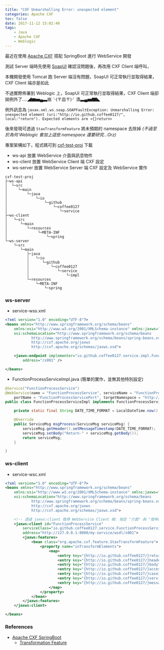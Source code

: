 ```yaml
---
title: "CXF Unmarshalling Error: unexpected element"
categories: Apache CXF
toc: false
date: 2017-11-12 15:02:40
tags:
    - Java
    - Apache CXF
    - Weblogic
---
```

最近在使用 [Apache CXF](http://cxf.apache.org/docs/index.html) 搭配 SpringBoot 進行 WebService 開發

測試 Server 端時先使用 [SoapUI](https://www.soapui.org/) 確認沒問題後，再改用 CXF Client 端呼叫，

本機開發使用 Tomcat 跑 Server 端沒有問題，SoapUI 可正常執行並取得結果，CXF Client 端亦是如此

不過實際佈署到 Weblogic 上，SoapUI 可正常執行並取得結果，CXF Client 端卻拋例外了....◢▆▅▄▃崩╰(〒皿〒)╯潰▃▄▅▇◣

例外訊息為 `javax.xml.ws.soap.SOAPFaultException: Unmarshalling Error: unexpected element (uri:"http://io.github.coffee0127/", local:"return"). Expected elements are <{}return>`

後來發現可透過 `StaxTransformFeature` 將未預期的 namespace 去除掉
*(不過至於為何 Weblogic 會加上這些 namespace 還要研究...Orz)*

專案架構如下，程式碼可到 [cxf-test-proj](https://github.com/Coffee0127/cxf-test-proj) 下載
* ws-api 放置 WebService 介面與訊息物件
* ws-client 放置 WebService Client 端 CXF 設定
* ws-server 放置 WebService Server 端 CXF 設定及 WebService 實作

```
cxf-test-proj
├─ws-api
│  └─src
│     └─main
│         └─java
│             └─io
│                 └─github
│                     └─coffee0127
│                        └─service
├─ws-client
│   └─src
│      └─main
│         └─resources
│              └─META-INF
│                  └─spring
└─ws-server
    └─src
       └─main
          ├─java
          │   └─io
          │      └─github
          │          └─coffee0127
          │             └─service
          │                 └─impl
          └─resources
              └─META-INF
                  └─spring
```

### ws-server
* service-wss.xml
```xml
<?xml version="1.0" encoding="UTF-8"?>
<beans xmlns="http://www.springframework.org/schema/beans"
    xmlns:xsi="http://www.w3.org/2001/XMLSchema-instance" xmlns:jaxws="http://cxf.apache.org/jaxws"
    xsi:schemaLocation="http://www.springframework.org/schema/beans
            http://www.springframework.org/schema/beans/spring-beans.xsd
            http://cxf.apache.org/jaxws
            http://cxf.apache.org/schemas/jaxws.xsd">

    <jaxws:endpoint implementor="io.github.coffee0127.service.impl.FunctionProcessServiceImpl"
        address="/s001" />

</beans>
```

* FunctionProcessServiceImpl.java (簡單的實作，並無其他特別設定)
```java
@Service("FunctionProcessService")
@WebService(name = "FunctionProcessService", serviceName = "FunctionProcessServiceClient",
    portName = "FunctionProcessServicePort", targetNamespace = "http://service.coffee0127.github.io/")
public class FunctionProcessServiceImpl implements FunctionProcessService {

    private static final String DATE_TIME_FORMAT = LocalDateTime.now().format(DateTimeFormatter.ofPattern("yyyy-MM-dd HH:mm:ss.SSS"));

    @Override
    public ServiceMsg msgProcess(ServiceMsg serviceMsg) {
        serviceMsg.getHeader().setMessageTimestamp(DATE_TIME_FORMAT);
        serviceMsg.setBody("Return-" + serviceMsg.getBody());
        return serviceMsg;
    }

}
```

### ws-client
* service-wsc.xml
```xml
<?xml version="1.0" encoding="UTF-8"?>
<beans xmlns="http://www.springframework.org/schema/beans"
    xmlns:xsi="http://www.w3.org/2001/XMLSchema-instance" xmlns:jaxws="http://cxf.apache.org/jaxws"
    xsi:schemaLocation="http://www.springframework.org/schema/beans
            http://www.springframework.org/schema/beans/spring-beans.xsd
            http://cxf.apache.org/jaxws
            http://cxf.apache.org/schemas/jaxws.xsd">

    <!-- 透過 jaxws:client 取得 WebService Client 端: 指定 "介面" 與 "發佈網址" -->
    <jaxws:client id="FunctionProcessService"
        serviceClass="io.github.coffee0127.service.FunctionProcessService"
        address="http://127.0.0.1:8080/my-service/wsdl/s001">
        <jaxws:features>
            <bean class="org.apache.cxf.feature.StaxTransformFeature">
                <property name="inTransformElements">
                    <map>
                        <entry key="{http://io.github.coffee0127/}return" value="return" />
                        <entry key="{http://io.github.coffee0127/}header" value="header" />
                        <entry key="{http://io.github.coffee0127/}body" value="body" />
                        <entry key="{http://io.github.coffee0127/}accessIp" value="accessIp" />
                        <entry key="{http://io.github.coffee0127/}caseId" value="caseId" />
                        <entry key="{http://io.github.coffee0127/}serviceId" value="serviceId" />
                        <entry key="{http://io.github.coffee0127/}messageTimestamp" value="messageTimestamp" />
                    </map>
                </property>
            </bean>
        </jaxws:features>
    </jaxws:client>

</beans>
```

### References
* [Apache CXF SpringBoot](http://cxf.apache.org/docs/springboot.html)
    * [Transformation Feature](http://cxf.apache.org/docs/transformationfeature.html)
